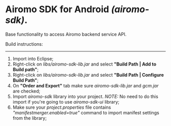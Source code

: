Airomo SDK for Android *(airomo-sdk)*. 
=======================================

Base functionality to access Airomo backend service API.

Build instructions:
___________________

1. Import into Eclipse;
2. Right-click on *libs/airomo-sdk-lib.jar* and select **"Build Path | Add to Build path"**;
3. Right-click on *libs/airomo-sdk-lib.jar* and select **"Build Path | Configure Build Path"**;
4. On **"Order and Export"** tab make sure *airomo-sdk-lib.jar* and *gcm.jar* are checked;
5. Import *airomo-sdk* library into your project. *NOTE:* No need to do this import if you're going to use *airomo-sdk-ui* library;
6. Make sure your *project.properties* file contains *"manifestmerger.enabled=true"* command to import manifest settings from the library;
